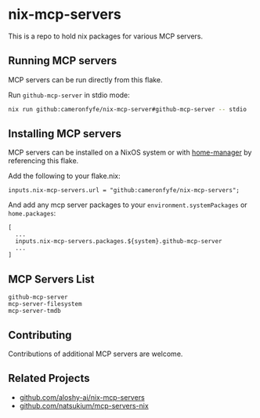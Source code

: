 # nix-mcp-servers

This is a repo to hold nix packages for various MCP servers.

## Running MCP servers

MCP servers can be run directly from this flake.

Run `github-mcp-server` in stdio mode:
```bash
nix run github:cameronfyfe/nix-mcp-server#github-mcp-server -- stdio
```

## Installing MCP servers

MCP servers can be installed on a NixOS system or with [home-manager](https://github.com/nix-community/home-manager) by referencing this flake.

Add the following to your flake.nix:

```
inputs.nix-mcp-servers.url = "github:cameronfyfe/nix-mcp-servers";
```

And add any mcp server packages to your `environment.systemPackages` or `home.packages`:

```
[
  ...
  inputs.nix-mcp-servers.packages.${system}.github-mcp-server
  ...
]
```

## MCP Servers List

```present scripts/list-pkgs.sh
github-mcp-server
mcp-server-filesystem
mcp-server-tmdb
```

## Contributing

Contributions of additional MCP servers are welcome.

## Related Projects

- [github.com/aloshy-ai/nix-mcp-servers](https://github.com/aloshy-ai/nix-mcp-servers)
- [github.com/natsukium/mcp-servers-nix](https://github.com/natsukium/mcp-servers-nix)

